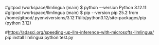 #gitpod /workspace/llmlingua (main) $ python --version
Python 3.12.11
#gitpod /workspace/llmlingua (main) $ pip --version
pip 25.2 from /home/gitpod/.pyenv/versions/3.12.11/lib/python3.12/site-packages/pip (python 3.12)

#https://adasci.org/speeding-up-llm-inference-with-microsofts-llmlingua/
pip install llmlingua
python test.py
